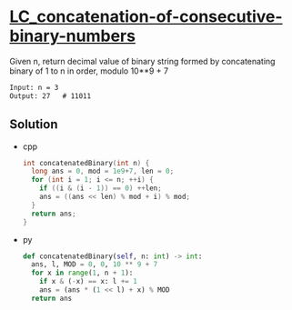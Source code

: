 # [LC_concatenation-of-consecutive-binary-numbers](https://leetcode.com/problems/concatenation-of-consecutive-binary-numbers)

Given n, return decimal value of binary string formed by concatenating binary of 1 to n in order, modulo 10**9 + 7

```txt
Input: n = 3
Output: 27   # 11011
```

## Solution

* cpp

  ```cpp
  int concatenatedBinary(int n) {
    long ans = 0, mod = 1e9+7, len = 0;
    for (int i = 1; i <= n; ++i) {
      if ((i & (i - 1)) == 0) ++len;
      ans = ((ans << len) % mod + i) % mod;
    }
    return ans;
  }
  ```

* py

  ```py
  def concatenatedBinary(self, n: int) -> int:
    ans, l, MOD = 0, 0, 10 ** 9 + 7
    for x in range(1, n + 1):
      if x & (-x) == x: l += 1
      ans = (ans * (1 << l) + x) % MOD
    return ans
  ```
